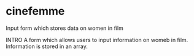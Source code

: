 # cinefemme
Input form which stores data on women in film

INTRO
A form which allows users to input information on womeb in film. Information is stored in an array.
